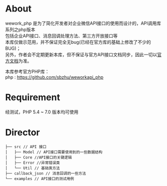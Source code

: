 # About
wework_php 是为了简化开发者对企业微信API接口的使用而设计的，API调用库系列之php版本    
包括企业API接口、消息回调处理方法、第三方开放接口等    
本库仅做示范用，并不保证完全无bug(已经在官方库的基础上修改了不少的BUG)；  
另外，作者会不定期更新本库，但不保证与官方API接口文档同步，因此一切以[官方文档](https://work.weixin.qq.com/api/doc)为准。

本库参考官方PHP库：   
php : https://github.com/sbzhu/weworkapi_php  

# Requirement
经测试，PHP 5.4 ~ 7.0 版本均可使用

# Director 
```
├── src // API 接口
│   ├── Model // API接口需要使用到的一些数据结构
│   ├── Core //API接口的关键逻辑
│   ├── Error //异常错误类
│   └── Util // 基础类方法
├── callback_json // 消息回调的一些方法
└── examples // API接口的测试用例
```
